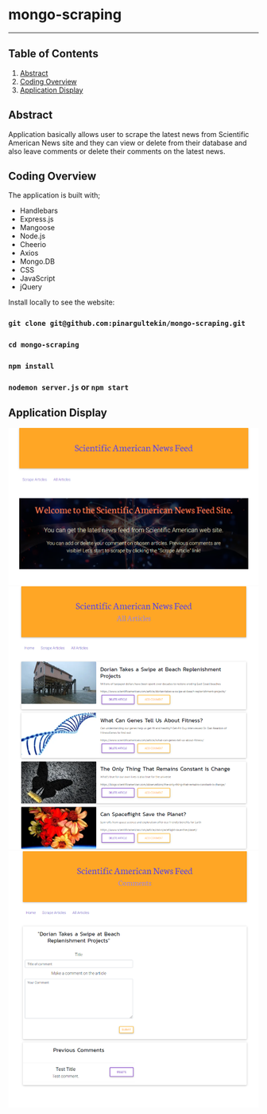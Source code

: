 # mongo-scraping
---------------
## Table of Contents
1. [Abstract](#abstract)
2. [Coding Overview](#overview)
3. [Application Display](#display)

<a name="abstract"></a>
## Abstract

Application basically allows user to scrape the latest news from Scientific American News site and they can view or delete from their database and also leave comments or delete their comments on the latest news.

<a name="overview"></a>
## Coding Overview

The application is built with;
* Handlebars
* Express.js
* Mangoose
* Node.js
* Cheerio
* Axios
* Mongo.DB
* CSS
* JavaScript
* jQuery

Install locally to see the website:
### `git clone git@github.com:pinargultekin/mongo-scraping.git`
### `cd mongo-scraping`
### `npm install`
### `nodemon server.js` or `npm start`

<a name="display"></a>
## Application Display
<img src="public/assets/images/scraping.PNG" alt="app-display">
<br>
<img src="public/assets/images/scraping2.PNG" alt="app-display">
<br>
<img src="public/assets/images/scraping3.PNG" alt="app-display">